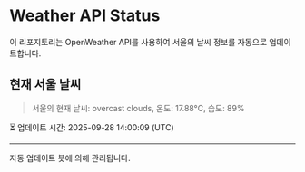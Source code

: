 
# Weather API Status

이 리포지토리는 OpenWeather API를 사용하여 서울의 날씨 정보를 자동으로 업데이트합니다.

## 현재 서울 날씨
> 서울의 현재 날씨: overcast clouds, 온도: 17.88°C, 습도: 89%

⏳ 업데이트 시간: 2025-09-28 14:00:09 (UTC)

---
자동 업데이트 봇에 의해 관리됩니다.
